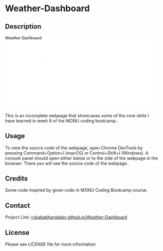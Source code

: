 # Weather-Dashboard

## Description
![Screenshot of Deployed site.](./assets/images/Screenshot%202024-01-08%20173207.png)

This is an incomplete webpage that showcases some of the core skills I have learned in week 6 of the MONU coding bootcamp..

## Usage

To view the source code of the webpage, open Chrome DevTools by pressing Command+Option+I (macOS) or Control+Shift+I (Windows). A console panel should open either below or to the side of the webpage in the browser. There you will see the source code of the webpage.

## Credits

Some code inspired by given code in MONU Coding Bootcamp course.

## Contact

Project Link: [rubabakhandaker.github.io/Weather-Dashboard](https://rubabakhandaker.github.io/Weather-Dashboard/)

## License

Please see LICENSE file for more information.